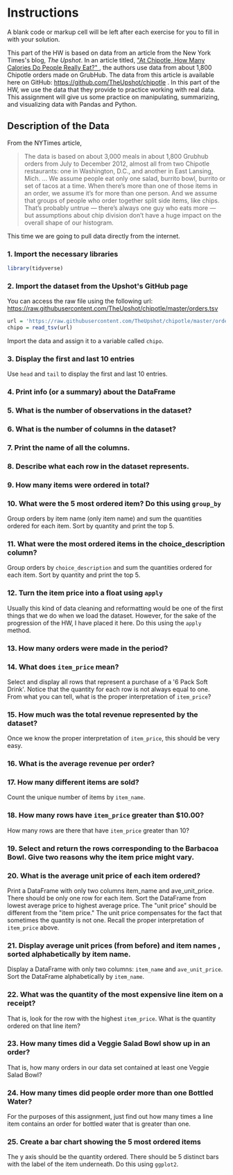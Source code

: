 # Instructions

A blank code or markup cell will be left after each exercise for you to fill in with your solution.

This part of the HW is based on data from an article from the New York Times's blog, *The Upshot*. In an article titled, <a href="https://www.nytimes.com/interactive/2015/02/17/upshot/what-do-people-actually-order-at-chipotle.html"> "At Chipotle, How Many Calories Do People Really Eat?" </a>, the authors use data from about 1,800 Chipotle orders made on GrubHub. The data from this article is available here on GitHub: https://github.com/TheUpshot/chipotle . In this part of the HW, we use the data that they provide to practice working with real data. This assignment will give us some practice on manipulating, summarizing, and visualizing data with Pandas and Python.


## Description of the Data

From the NYTimes article, 

> The data is based on about 3,000 meals in about 1,800 Grubhub orders from July to December 2012, almost all from two Chipotle restaurants: one in Washington, D.C., and another in East Lansing, Mich. ... We assume people eat only one salad, burrito bowl, burrito or set of tacos at a time. When there’s more than one of those items in an order, we assume it’s for more than one person. And we assume that groups of people who order together split side items, like chips. That’s probably untrue — there’s always one guy who eats more — but assumptions about chip division don’t have a huge impact on the overall shape of our histogram.

This time we are going to pull data directly from the internet. 

### 1. Import the necessary libraries

```R
library(tidyverse)
```

### 2. Import the dataset from the Upshot's GitHub page

You can access the raw file using the following url: https://raw.githubusercontent.com/TheUpshot/chipotle/master/orders.tsv

```R
url = 'https://raw.githubusercontent.com/TheUpshot/chipotle/master/orders.tsv'
chipo = read_tsv(url)
```

Import the data and assign it to a variable called `chipo`.

### 3. Display the first and last 10 entries

Use `head` and `tail` to display the first and last 10 entries.

### 4. Print info (or a summary) about the DataFrame

### 5. What is the number of observations in the dataset?

### 6. What is the number of columns in the dataset?

### 7. Print the name of all the columns.

### 8. Describe what each row in the dataset represents.

### 9. How many items were ordered in total?

### 10. What were the 5 most ordered item? Do this using `group_by`

Group orders by item name (only item name) and sum the quantities ordered for each item. Sort by quantity and print the top 5.

### 11. What were the most ordered items in the choice_description column?

Group orders by `choice_description` and sum the quantities ordered for each item. Sort by quantity and print the top 5.

### 12. Turn the item price into a float using `apply`

Usually this kind of data cleaning and reformatting would be one of the first things that we do when we load the dataset. However, for the sake of the progression of the HW, I have placed it here. Do this using the `apply` method.

### 13. How many orders were made in the period?

### 14. What does `item_price` mean?

Select and display all rows that represent a purchase of a '6 Pack Soft Drink'. Notice that the quantity for each row is not always equal to one. From what you can tell, what is the proper interpretation of `item_price`?

### 15. How much was the total revenue represented by the dataset?

Once we know the proper interpretation of `item_price`, this should be very easy.

### 16. What is the average revenue per order?

### 17. How many different items are sold?

Count the unique number of items by `item_name`.

### 18. How many rows have `item_price` greater than $10.00?

How many rows are there that have `item_price` greater than 10?

### 19. Select and return the rows corresponding to the Barbacoa Bowl. Give two reasons why the item price might vary.

### 20. What is the average unit price of each item ordered? 

Print a DataFrame with only two columns item_name and ave_unit_price. There should be only one row for each item. Sort the DataFrame from lowest average price to highest average price. The "unit price" should be different from the "item price." The unit price compensates for the fact that sometimes the quantity is not one. Recall the proper interpretation of `item_price` above.


### 21. Display average unit prices (from before) and item names , sorted alphabetically by item name.

Display a DataFrame with only two columns: `item_name` and `ave_unit_price`. Sort the DataFrame alphabetically by `item_name`.


### 22. What was the quantity of the most expensive line item on a receipt?
That is, look for the row with the highest `item_price`. What is the quantity ordered on that line item?


### 23. How many times did a Veggie Salad Bowl show up in an order?

That is, how many orders in our data set contained at least one Veggie Salad Bowl?


### 24. How many times did people order more than one Bottled Water?

For the purposes of this assignment, just find out how many times a line item contains an order for bottled water that is greater than one.


### 25. Create a bar chart showing the 5 most ordered items

The y axis should be the quantity ordered. There should be 5 distinct bars with the label of the item underneath. Do this using `ggplot2`.










